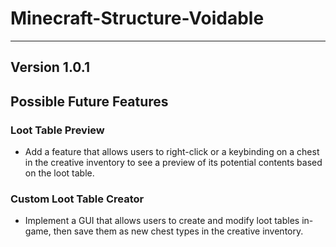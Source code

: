 Minecraft-Structure-Voidable
===============
---------------

## Version 1.0.1


## Possible Future Features
### Loot Table Preview

- Add a feature that allows users to right-click or a keybinding on a chest in the creative inventory to see a preview of its potential contents based on the loot table.

### Custom Loot Table Creator

- Implement a GUI that allows users to create and modify loot tables in-game, then save them as new chest types in the creative inventory.


